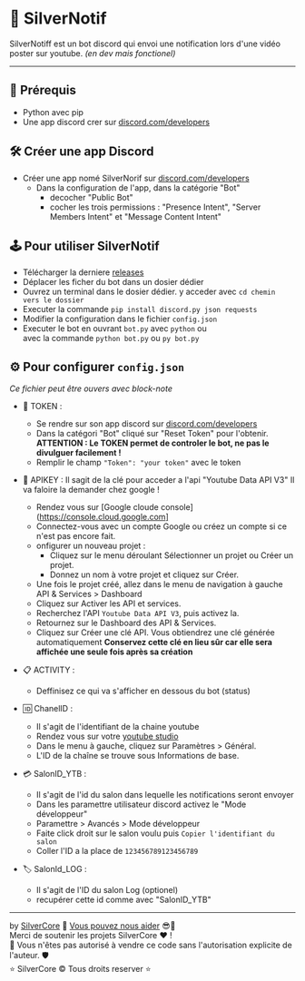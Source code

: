 # 🔔  SilverNotif  
SilverNotiff est un bot discord qui envoi une notification lors d'une vidéo poster sur youtube.
*(en dev mais fonctionel)*

---

## 🔗  Prérequis 
- Python avec pip
- Une app discord crer sur [discord.com/developers](https://discord.com/developers/applications)

## 🛠️  Créer une app Discord
- Créer une app nomé SilverNorif sur [discord.com/developers](https://discord.com/developers/applications)
  - Dans la configuration de l'app, dans la catégorie "Bot"
    - decocher "Public Bot"
    - cocher les trois permissions : "Presence Intent", "Server Members Intent" et "Message Content Intent"

## 🕹️  Pour utiliser SilverNotif
- Télécharger la derniere [releases](https://github.com/SilverCore-Git/SilverNotif/releases)
- Déplacer les ficher du bot dans un dosier dédier
- Ouvrez un terminal dans le dosier dédier. y acceder avec ``cd chemin vers le dossier``
- Executer la commande ``pip install discord.py json requests``
- Modifier la configuration dans le fichier ``config.json``
- Executer le bot en ouvrant ``bot.py`` avec ``python`` ou <br>
  avec la commande ``python bot.py`` ou ``py bot.py``

## ⚙️  Pour configurer ``config.json``
*Ce fichier peut être ouvers avec block-note*

- 🎫 TOKEN :
  - Se rendre sur son app discord sur [discord.com/developers](https://discord.com/developers/applications)
  - Dans la catégori "Bot" cliqué sur "Reset Token" pour l'obtenir.
    **ATTENTION : Le TOKEN permet de controler le bot, ne pas le divulguer facilement !**
  - Remplir le champ ``"Token": "your token"`` avec le token

- 🔑 APIKEY :
  Il sagit de la clé pour acceder a l'api "Youtube Data API V3"
  Il va faloire la demander chez google !
  - Rendez vous sur [Google cloude console](https://console.cloud.google.com]
  - Connectez-vous avec un compte Google ou créez un compte si ce n'est pas encore fait.
  - onfigurer un nouveau projet :
    - Cliquez sur le menu déroulant Sélectionner un projet ou Créer un projet.
    - Donnez un nom à votre projet et cliquez sur Créer.
  - Une fois le projet créé, allez dans le menu de navigation à gauche API & Services > Dashboard
  - Cliquez sur Activer les API et services.
  - Recherchez l'API ``Youtube Data API V3``, puis activez la.
  - Retournez sur le Dashboard des API & Services.
  - Cliquez sur Créer une clé API. Vous obtiendrez une clé générée automatiquement
    **Conservez cette clé en lieu sûr car elle sera affichée une seule fois après sa création**

 - 📋 ACTIVITY :
    - Deffinisez ce qui va s'afficher en dessous du bot (status)

 - 🆔 ChanelID :
    - Il s'agit de l'identifiant de la chaine youtube
    - Rendez vous sur votre [youtube studio](https://studio.youtube.com)
    - Dans le menu à gauche, cliquez sur Paramètres > Général.
    - L'ID de la chaîne se trouve sous Informations de base.

 - 💳 SalonID_YTB :
    - Il s'agit de l'id du salon dans lequelle les notifications seront envoyer
    - Dans les paramettre utilisateur discord activez le "Mode développeur"
    - Paramettre > Avancés > Mode développeur
    - Faite click droit sur le salon voulu puis ``Copier l'identifiant du salon``
    - Coller l'ID a la place de ``123456789123456789``

 - 🏷️ SalonId_LOG :
    - Il s'agit de l'ID du salon Log (optionel)
    - recupérer cette id comme avec "SalonID_YTB"


---
by [SilverCore](https://github.com/SilverCore-Git) 👑 [Vous pouvez nous aider](https://tipeee.com/silverdium) 😎💸<br>
Merci de soutenir les projets SilverCore ❤️ !<br>
🔐 Vous n'êtes pas autorisé à vendre ce code sans l'autorisation explicite de l'auteur. 🛡️<br>
⭐  SilverCore ©️ Tous droits reserver  ⭐
